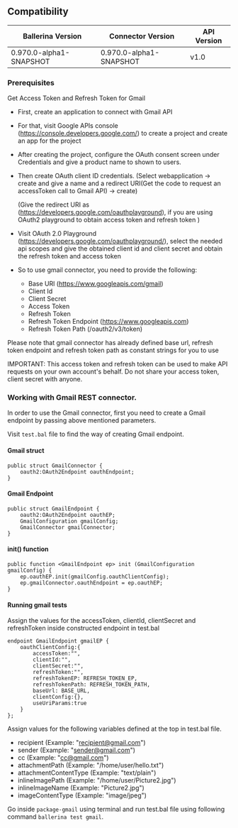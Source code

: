## Compatibility

| Ballerina Version         | Connector Version         | API Version |
| ------------------------- | ------------------------- | ------------|
|  0.970.0-alpha1-SNAPSHOT  | 0.970.0-alpha1-SNAPSHOT   |   v1.0     |

### Prerequisites
Get Access Token and Refresh Token for Gmail

* First, create an application to connect with Gmail API
* For that, visit Google APIs console (https://console.developers.google.com/) to create a project and create an app for the project
* After creating the project, configure the OAuth consent screen under Credentials and give a product name to shown to users.
* Then create OAuth client ID credentials. (Select webapplication -> create and give a name and a redirect URI(Get the code to request an accessToken call to Gmail API) -> create)

    (Give the redirect URI as (https://developers.google.com/oauthplayground), if you are using OAuth2 playground to obtain access token and refresh token )
* Visit OAuth 2.0 Playground (https://developers.google.com/oauthplayground/), select the needed api scopes and give the obtained client id and client secret and obtain the refresh token and access token 

* So to use gmail connector, you need to provide the following:
    * Base URl (https://www.googleapis.com/gmail)
    * Client Id
    * Client Secret
    * Access Token
    * Refresh Token
    * Refresh Token Endpoint (https://www.googleapis.com)
    * Refresh Token Path (/oauth2/v3/token)
    
Please note that gmail connector has already defined base url, refresh token endpoint and refresh token path as constant strings for you to use   

IMPORTANT: This access token and refresh token can be used to make API requests on your own account's behalf. Do not share your access token, client secret with anyone.


### Working with Gmail REST connector.

In order to use the Gmail connector, first you need to create a Gmail endpoint by passing above mentioned parameters.

Visit `test.bal` file to find the way of creating Gmail endpoint.
#### Gmail struct
```ballerina
public struct GmailConnector {
    oauth2:OAuth2Endpoint oauthEndpoint;
}
```
#### Gmail Endpoint
```ballerina
public struct GmailEndpoint {
    oauth2:OAuth2Endpoint oauthEP;
    GmailConfiguration gmailConfig;
    GmailConnector gmailConnector;
}
```
#### init() function
```ballerina
public function <GmailEndpoint ep> init (GmailConfiguration gmailConfig) {
    ep.oauthEP.init(gmailConfig.oauthClientConfig);
    ep.gmailConnector.oauthEndpoint = ep.oauthEP;
}
```
#### Running gmail tests
Assign the values for the accessToken, clientId, clientSecret and refreshToken inside constructed endpoint in test.bal
```ballerina
endpoint GmailEndpoint gmailEP {
    oauthClientConfig:{
        accessToken:"",
        clientId:"",
        clientSecret:"",
        refreshToken:"",
        refreshTokenEP: REFRESH_TOKEN_EP,
        refreshTokenPath: REFRESH_TOKEN_PATH,
        baseUrl: BASE_URL,
        clientConfig:{},
        useUriParams:true
    }
};
```
Assign values for the following variables defined at the top in test.bal file.
* recipient (Example: "recipient@gmail.com")
* sender (Example: "sender@gmail.com")
* cc (Example: "cc@gmail.com")
* attachmentPath (Example: "/home/user/hello.txt")
* attachmentContentType (Example: "text/plain")
* inlineImagePath (Example: "/home/user/Picture2.jpg")
* inlineImageName (Example: "Picture2.jpg")
* imageContentType (Example: "image/jpeg")

Go inside `package-gmail` using terminal and run test.bal file using following command `ballerina test gmail`.

 